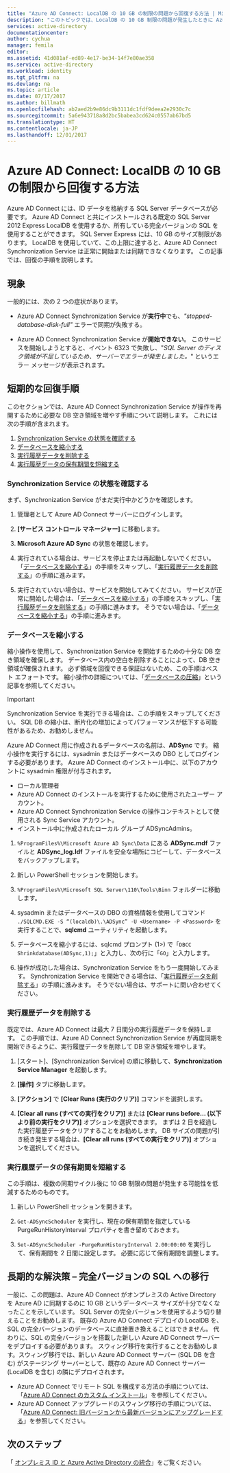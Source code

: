 ```yaml
---
title: "Azure AD Connect: LocalDB の 10 GB の制限の問題から回復する方法 | Microsoft Docs"
description: "このトピックでは、LocalDB の 10 GB 制限の問題が発生したときに Azure AD Connect Synchronization Service を回復する方法について説明します。"
services: active-directory
documentationcenter: 
author: cychua
manager: femila
editor: 
ms.assetid: 41d081af-ed89-4e17-be34-14f7e80ae358
ms.service: active-directory
ms.workload: identity
ms.tgt_pltfrm: na
ms.devlang: na
ms.topic: article
ms.date: 07/17/2017
ms.author: billmath
ms.openlocfilehash: ab2aed2b9e86dc9b3111dc1fdf9deea2e2930c7c
ms.sourcegitcommit: 5a6e943718a8d2bc5babea3cd624c0557ab67bd5
ms.translationtype: HT
ms.contentlocale: ja-JP
ms.lasthandoff: 12/01/2017
---
```

# <a name="azure-ad-connect-how-to-recover-from-localdb-10-gb-limit"></a>Azure AD Connect: LocalDB の 10 GB の制限から回復する方法
Azure AD Connect には、ID データを格納する SQL Server データベースが必要です。 Azure AD Connect と共にインストールされる既定の SQL Server 2012 Express LocalDB を使用するか、所有している完全バージョンの SQL を使用することができます。 SQL Server Express には、10 GB のサイズ制限があります。 LocalDB を使用していて、この上限に達すると、Azure AD Connect Synchronization Service は正常に開始または同期できなくなります。 この記事では、回復の手順を説明します。

## <a name="symptoms"></a>現象
一般的には、次の 2 つの症状があります。

* Azure AD Connect Synchronization Service が**実行中**でも、*"stopped-database-disk-full"* エラーで同期が失敗する。

* Azure AD Connect Synchronization Service が**開始できない**。 このサービスを開始しようとすると、イベント 6323 で失敗し、"*SQL Server のディスク領域が不足しているため、サーバーでエラーが発生しました。*" というエラー メッセージが表示されます。

## <a name="short-term-recovery-steps"></a>短期的な回復手順
このセクションでは、Azure AD Connect Synchronization Service が操作を再開するために必要な DB 空き領域を増やす手順について説明します。 これには次の手順が含まれます。
1. [Synchronization Service の状態を確認する](#determine-the-synchronization-service-status)
2. [データベースを縮小する](#shrink-the-database)
3. [実行履歴データを削除する](#delete-run-history-data)
4. [実行履歴データの保有期間を短縮する](#shorten-retention-period-for-run-history-data)

### <a name="determine-the-synchronization-service-status"></a>Synchronization Service の状態を確認する
まず、Synchronization Service がまだ実行中かどうかを確認します。

1. 管理者として Azure AD Connect サーバーにログインします。

2. **[サービス コントロール マネージャー]** に移動します。

3. **Microsoft Azure AD Sync** の状態を確認します。


4. 実行されている場合は、サービスを停止または再起動しないでください。 「[データベースを縮小する](#shrink-the-database)」の手順をスキップし、「[実行履歴データを削除する](#delete-run-history-data)」の手順に進みます。

5. 実行されていない場合は、サービスを開始してみてください。 サービスが正常に開始した場合は、「[データベースを縮小する](#shrink-the-database)」の手順をスキップし、「[実行履歴データを削除する](#delete-run-history-data)」の手順に進みます。 そうでない場合は、「[データベースを縮小する](#shrink-the-database)」の手順に進みます。

### <a name="shrink-the-database"></a>データベースを縮小する
縮小操作を使用して、Synchronization Service を開始するための十分な DB 空き領域を確保します。 データベース内の空白を削除することによって、DB 空き領域が確保されます。 必ず領域を回復できる保証はないため、この手順はベスト エフォートです。 縮小操作の詳細については、「[データベースの圧縮](https://msdn.microsoft.com/library/ms189035.aspx)」という記事を参照してください。

> [!IMPORTANT]
> Synchronization Service を実行できる場合は、この手順をスキップしてください。 SQL DB の縮小は、断片化の増加によってパフォーマンスが低下する可能性があるため、お勧めしません。

Azure AD Connect 用に作成されるデータベースの名前は、**ADSync** です。 縮小操作を実行するには、sysadmin またはデータベースの DBO としてログインする必要があります。 Azure AD Connect のインストール中に、以下のアカウントに sysadmin 権限が付与されます。
* ローカル管理者
* Azure AD Connect のインストールを実行するために使用されたユーザー アカウント。
* Azure AD Connect Synchronization Service の操作コンテキストとして使用される Sync Service アカウント。
* インストール中に作成されたローカル グループ ADSyncAdmins。

1. `%ProgramFiles%\Microsoft Azure AD Sync\Data` にある **ADSync.mdf** ファイルと **ADSync_log.ldf** ファイルを安全な場所にコピーして、データベースをバックアップします。

2. 新しい PowerShell セッションを開始します。

3. `%ProgramFiles%\Microsoft SQL Server\110\Tools\Binn` フォルダーに移動します。

4. sysadmin またはデータベースの DBO の資格情報を使用してコマンド `./SQLCMD.EXE -S “(localdb)\.\ADSync” -U <Username> -P <Password>` を実行することで、**sqlcmd** ユーティリティを起動します。

5. データベースを縮小するには、sqlcmd プロンプト (1>) で「`DBCC Shrinkdatabase(ADSync,1);`」と入力し、次の行に「`GO`」と入力します。

6. 操作が成功した場合は、Synchronization Service をもう一度開始してみます。 Synchronization Service を開始できる場合は、「[実行履歴データを削除する](#delete-run-history-data)」の手順に進みます。 そうでない場合は、サポートに問い合わせてください。

### <a name="delete-run-history-data"></a>実行履歴データを削除する
既定では、Azure AD Connect は最大 7 日間分の実行履歴データを保持します。 この手順では、Azure AD Connect Synchronization Service が再度同期を開始できるように、実行履歴データを削除して DB 空き領域を増やします。

1.  [スタート]、[Synchronization Service] の順に移動して、**Synchronization Service Manager** を起動します。

2.  **[操作]** タブに移動します。

3.  **[アクション]** で **[Clear Runs (実行のクリア)]** コマンドを選択します。

4.  **[Clear all runs (すべての実行をクリア)]** または **[Clear runs before… (以下より前の実行をクリア)]<date>** オプションを選択できます。 まずは 2 日を経過した実行履歴データをクリアすることをお勧めします。 DB サイズの問題が引き続き発生する場合は、**[Clear all runs (すべての実行をクリア)]** オプションを選択してください。

### <a name="shorten-retention-period-for-run-history-data"></a>実行履歴データの保有期間を短縮する
この手順は、複数の同期サイクル後に 10 GB 制限の問題が発生する可能性を低減するためのものです。

1. 新しい PowerShell セッションを開きます。

2. `Get-ADSyncScheduler` を実行し、現在の保有期間を指定している PurgeRunHistoryInterval プロパティを書き留めておきます。

3. `Set-ADSyncScheduler -PurgeRunHistoryInterval 2.00:00:00` を実行して、保有期間を 2 日間に設定します。 必要に応じて保有期間を調整します。

## <a name="long-term-solution--migrate-to-full-sql"></a>長期的な解決策 – 完全バージョンの SQL への移行
一般に、この問題は、Azure AD Connect がオンプレミスの Active Directory を Azure AD に同期するのに 10 GB というデータベース サイズが十分でなくなったことを示しています。 SQL Server の完全バージョンを使用するよう切り替えることをお勧めします。 既存の Azure AD Connect デプロイの LocalDB を、SQL の完全バージョンのデータベースに直接置き換えることはできません。 代わりに、SQL の完全バージョンを搭載した新しい Azure AD Connect サーバーをデプロイする必要があります。 スウィング移行を実行することをお勧めします。スウィング移行では、新しい Azure AD Connect サーバー (SQL DB を含む) がステージング サーバーとして、既存の Azure AD Connect サーバー (LocalDB を含む) の隣にデプロイされます。 
* Azure AD Connect でリモート SQL を構成する方法の手順については、「[Azure AD Connect のカスタム インストール](https://docs.microsoft.com/azure/active-directory/connect/active-directory-aadconnect-get-started-custom)」を参照してください。
* Azure AD Connect アップグレードのスウィング移行の手順については、「[Azure AD Connect: 旧バージョンから最新バージョンにアップグレードする](https://docs.microsoft.com/azure/active-directory/connect/active-directory-aadconnect-upgrade-previous-version#swing-migration)」を参照してください。

## <a name="next-steps"></a>次のステップ
「 [オンプレミス ID と Azure Active Directory の統合](active-directory-aadconnect.md)」をご覧ください。

